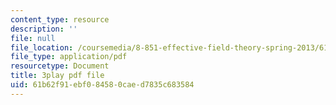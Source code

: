 ```yaml
---
content_type: resource
description: ''
file: null
file_location: /coursemedia/8-851-effective-field-theory-spring-2013/61b62f91ebf084580caed7835c683584_v2JKK_yPwc0.pdf
file_type: application/pdf
resourcetype: Document
title: 3play pdf file
uid: 61b62f91-ebf0-8458-0cae-d7835c683584
---
```

